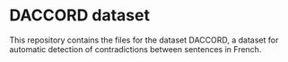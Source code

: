 # DACCORD dataset

This repository contains the files for the dataset DACCORD, a dataset for automatic detection of contradictions between sentences in French.
